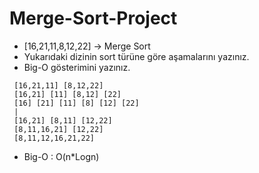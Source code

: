 # Merge-Sort-Project

- [16,21,11,8,12,22] -> Merge Sort
- Yukarıdaki dizinin sort türüne göre aşamalarını yazınız.
- Big-O gösterimini yazınız.

```
 [16,21,11] [8,12,22]
 [16,21] [11] [8,12] [22]
 [16] [21] [11] [8] [12] [22]
 |
 [16,21] [8,11] [12,22]
 [8,11,16,21] [12,22]
 [8,11,12,16,21,22]

```
- Big-O : O(n*Logn)

